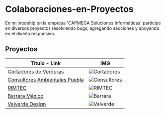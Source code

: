 # Colaboraciones-en-Proyectos
En mi intership en la empresa 'CAPMEGA Soluciones Informáticas' participé en diversos proyectos resolviendo bugs, agregando secciones y apoyando en el diseño responsivo.

## Proyectos
|Título - Link                                                                |IMG                                                                                                  |
|-----------------------------------------------------------------------------|-----------------------------------------------------------------------------------------------------|
|[Cortadores de Verduras](https://cortadoresdeverduras.com/)                  |![Cortadores](https://drive.google.com/uc?export=view&id=1KzaWzrljD5Iyf_q_laKd8Fl5L2UqcxIZ) |
|[Consultores Ambientales Puebla](https://consultoresambientalesdepuebla.com/)|![Consultores](https://drive.google.com/uc?export=view&id=1J66KGqBNVsd_iW6EhhRKMnMH2R8CtUMV)|
|[RIMTEC](https://rimtec.com.mx/)                                             |![RIMTEC](https://drive.google.com/uc?export=view&id=1pQQQe16Xny5d_MG7sfFVWaVz6YgV6skG)     |
|[Barrera México](https://barreramexico.com/)                                 |![Barrera](https://drive.google.com/uc?export=view&id=1kkqij41Cwg7Sod0sTZ4CWRldYP8Qj8YQ)    |
|[Valverde Design](https://moda.valverdedesignhouse.mx/)                      |![Valverde](https://drive.google.com/uc?export=view&id=131qz5Q9XvLvv6clb_CyL5HK_esc31jaF)   |

